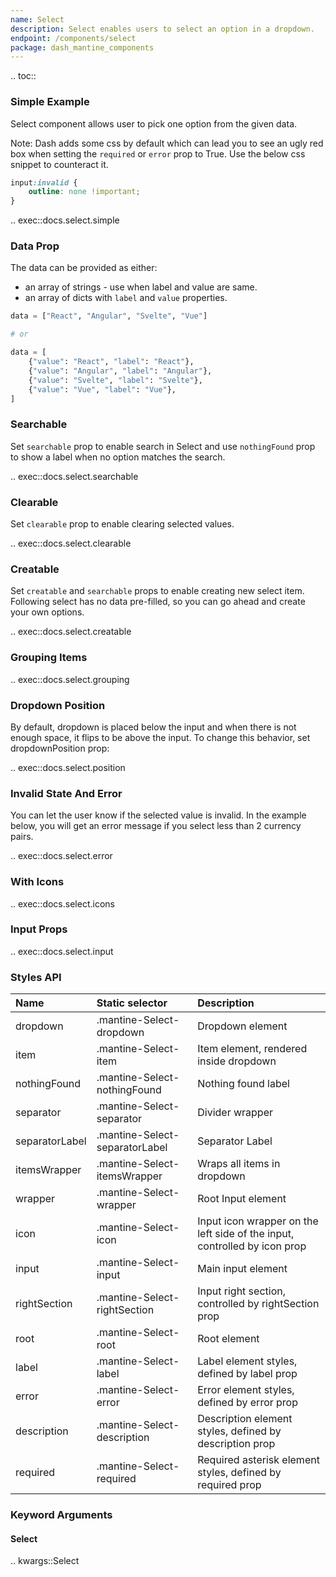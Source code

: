 ```yaml
---
name: Select
description: Select enables users to select an option in a dropdown.
endpoint: /components/select
package: dash_mantine_components
---
```


.. toc::

### Simple Example

Select component allows user to pick one option from the given data.

Note: Dash adds some css by default which can lead you to see an ugly red box when setting the `required` or `error` 
prop to True. Use the below css snippet to counteract it.

```css
input:invalid {
    outline: none !important;
}
```

.. exec::docs.select.simple

### Data Prop

The data can be provided as either:
* an array of strings - use when label and value are same.
* an array of dicts with `label` and `value` properties.

```python
data = ["React", "Angular", "Svelte", "Vue"]

# or

data = [
    {"value": "React", "label": "React"},
    {"value": "Angular", "label": "Angular"},
    {"value": "Svelte", "label": "Svelte"},
    {"value": "Vue", "label": "Vue"},
]
```

### Searchable

Set `searchable` prop to enable search in Select and use `nothingFound` prop to show a label when no option
matches the search.

.. exec::docs.select.searchable

### Clearable

Set `clearable` prop to enable clearing selected values.

.. exec::docs.select.clearable

### Creatable

Set `creatable` and `searchable` props to enable creating new select item. Following select has no data pre-filled, so
you can go ahead and create your own options.

.. exec::docs.select.creatable


### Grouping Items

.. exec::docs.select.grouping

### Dropdown Position

By default, dropdown is placed below the input and when there is not enough space, it flips to be above the input. To
change this behavior, set dropdownPosition prop:

.. exec::docs.select.position

### Invalid State And Error

You can let the user know if the selected value is invalid. In the example below, you will get an error message if you
select less than 2 currency pairs.

.. exec::docs.select.error

### With Icons

.. exec::docs.select.icons

### Input Props

.. exec::docs.select.input


### Styles API

| Name           | Static selector                | Description                                                               |
|:---------------|:-------------------------------|:--------------------------------------------------------------------------|
| dropdown       | .mantine-Select-dropdown       | Dropdown element                                                          |
| item           | .mantine-Select-item           | Item element, rendered inside dropdown                                    |
| nothingFound   | .mantine-Select-nothingFound   | Nothing found label                                                       |
| separator      | .mantine-Select-separator      | Divider wrapper                                                           |
| separatorLabel | .mantine-Select-separatorLabel | Separator Label                                                           |
| itemsWrapper   | .mantine-Select-itemsWrapper   | Wraps all items in dropdown                                               |
| wrapper        | .mantine-Select-wrapper        | Root Input element                                                        |
| icon           | .mantine-Select-icon           | Input icon wrapper on the left side of the input, controlled by icon prop |
| input          | .mantine-Select-input          | Main input element                                                        |
| rightSection   | .mantine-Select-rightSection   | Input right section, controlled by rightSection prop                      |
| root           | .mantine-Select-root           | Root element                                                              |
| label          | .mantine-Select-label          | Label element styles, defined by label prop                               |
| error          | .mantine-Select-error          | Error element styles, defined by error prop                               |
| description    | .mantine-Select-description    | Description element styles, defined by description prop                   |
| required       | .mantine-Select-required       | Required asterisk element styles, defined by required prop                |

### Keyword Arguments

#### Select

.. kwargs::Select
